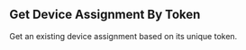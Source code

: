 Get Device Assignment By Token
------------------------------
Get an existing device assignment based on its unique token.